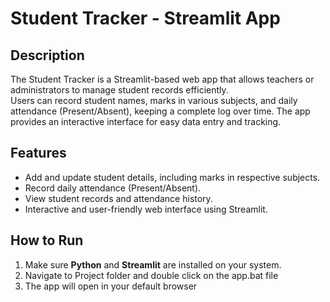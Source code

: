 # Student Tracker - Streamlit App

## Description
The Student Tracker is a Streamlit-based web app that allows teachers or administrators to manage student records efficiently.  
Users can record student names, marks in various subjects, and daily attendance (Present/Absent), keeping a complete log over time. The app provides an interactive interface for easy data entry and tracking.

## Features
- Add and update student details, including marks in respective subjects.  
- Record daily attendance (Present/Absent).  
- View student records and attendance history.  
- Interactive and user-friendly web interface using Streamlit.

## How to Run
1. Make sure **Python** and **Streamlit** are installed on your system.  
2. Navigate to Project folder and double click on the app.bat file
3. The app will open in your default browser
